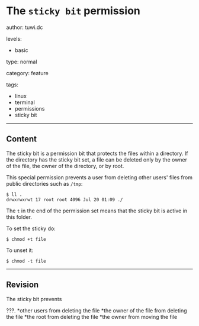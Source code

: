 # The `sticky bit` permission
author: tuwi.dc

levels:

  - basic

type: normal

category: feature

tags:
  - linux
  - terminal
  - permissions
  - sticky bit


---
## Content

The sticky bit is a permission bit that protects the files within a directory. If the directory has the sticky bit set, a file can be deleted only by the owner of the file, the owner of the directory, or by root. 

This special permission prevents a user from deleting other users' files from public directories such as `/tmp`:
```
$ ll .
drwxrwxrwt 17 root root 4096 Jul 20 01:09 ./
```
The `t` in the end of the permission set means that the sticky bit is active in this folder. 

To set the sticky do:
```
$ chmod +t file
```

To unset it:
```
$ chmod -t file
```

---
## Revision

The sticky bit prevents 

???.
*other users from deleting the file
*the owner of the file from deleting the file
*the root from deleting the file
*the owner from moving the file